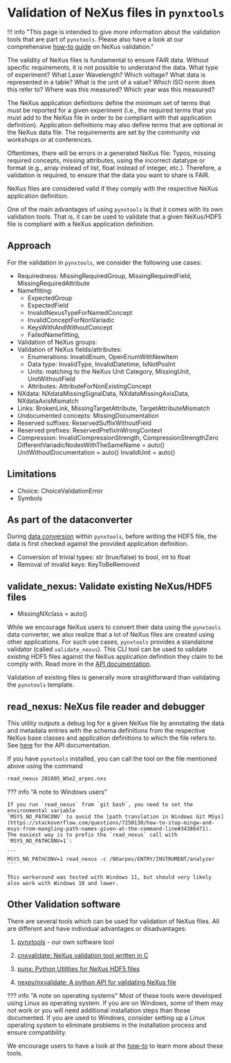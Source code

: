 # Validation of NeXus files in `pynxtools`

!!! info "This page is intended to give more information about the validation tools that are part of `pynxtools`. Please also have a look at our comprehensive [how-to guide](../../how-tos/pynxtools/validate-nexus-files.md) on NeXus validation."

The validity of NeXus files is fundamental to ensure FAIR data. Without specific requirements, it is not possible to understand the data. What type of experiment? What Laser Wavelength? Which voltage? What data is represented in a table? What is the unit of a value? Which ISO norm does this refer to? Where was this measured? Which year was this measured?

The NeXus application definitions define the minimum set of terms that must be reported for a given experiment (i.e., the required terms that you must add to the NeXus file in order to be compliant with that application definition). Application definitions may also define terms that are optional in the NeXus data file. The requirements are set by the community _via_ workshops or at conferences.

Oftentimes, there will be errors in a generated NeXus file: Typos, missing required concepts, missing attributes, using the incorrect datatype or format (e.g., array instead of list, float instead of integer, etc.). Therefore, a validation is required, to ensure that the data you want to share is FAIR.

NeXus files are considered valid if they comply with the respective NeXus application definition.

One of the main advantages of using `pynxtools` is that it comes with its own validation tools. That is, it can be used to validate that a given NeXus/HDF5 file is compliant with a NeXus application definition.

## Approach

For the validation in `pynxtools`, we consider the following use cases:

- Requiredness: MissingRequiredGroup, MissingRequiredField, MissingRequiredAttribute
- Namefitting:
  - ExpectedGroup
  - ExpectedField
  - InvalidNexusTypeForNamedConcept
  - InvalidConceptForNonVariadic
  - KeysWithAndWithoutConcept
  - FailedNamefitting,  
- Validation of NeXus groups:
- Validation of NeXus fields/attributes:
  - Enumerations: InvalidEnum, OpenEnumWithNewItem
  - Data type:  InvalidType, InvalidDatetime, IsNotPosInt
  - Units: matching to the NeXus Unit Category, MissingUnit, UnitWithoutField
  - Attributes: AttributeForNonExistingConcept
- NXdata: NXdataMissingSignalData, NXdataMissingAxisData, NXdataAxisMismatch
- Links:  BrokenLink, MissingTargetAttribute, TargetAttributeMismatch
- Undocumented concepts: MissingDocumentation
- Reserved suffixes: ReservedSuffixWithoutField
- Reserved prefixes: ReservedPrefixInWrongContext 
- Compression: InvalidCompressionStrength, CompressionStrengthZero
    DifferentVariadicNodesWithTheSameName = auto()
    UnitWithoutDocumentation = auto()
    InvalidUnit = auto()

## Limitations

- Choice: ChoiceValidationError
- Symbols

## As part of the dataconverter

During [data conversion](./dataconverter-and-readers.md) within `pynxtools`, before writing the HDF5 file, the data is first checked against the provided application definition.

- Conversion of trivial types: str (true/false) to bool, int to float
- Removal of invalid keys: KeyToBeRemoved

## validate_nexus: Validate existing NeXus/HDF5 files

- MissingNXclass = auto()

While we encourage NeXus users to convert their data using the `pynxtools` data converter, we also realize that a lot of NeXus files are created using other applications. For such use cases, `pynxtools` provides a standalone validator (called `validate_nexus`). This CLI tool can be used to validate _existing_ HDF5 files against the NeXus application definition they claim to be comply with. Read more in the [API documentation](../../reference/cli-api.md#validate_nexus).

Validation of existing files is generally more straightforward than validating the `pynxtools` template. 

## read_nexus: NeXus file reader and debugger

This utility outputs a debug log for a given NeXus file by annotating the data and metadata entries with the schema definitions from the respective NeXus base classes and application definitions to which the file refers to. See [here](../../reference/cli-api.md#nexus-file-validation) for the API documentation.

If you have `pynxtools` installed, you can call the tool on the file mentioned above using the command

```bash
read_nexus 201805_WSe2_arpes.nxs
```

<!-- ??? info "Using a different set of NeXus definitions"

    The environment variable "NEXUS_DEF_PATH" can be set to a directory which contains the NeXus definitions as NXDL XML files. If this environment variable is not defined, the module will use the definitions in its bundle (see `src/pynxtools/definitions`)._

    The environment variable can be set as follows:
    ```
    export 'NEXUS_DEF_PATH'=<folder_path_that_contains_nexus_defs>
    ``` -->

??? info "A note to Windows users"

    If you run `read_nexus` from `git bash`, you need to set the environmental variable
    `MSYS_NO_PATHCONV` to avoid the [path translation in Windows Git MSys](https://stackoverflow.com/questions/7250130/how-to-stop-mingw-and-msys-from-mangling-path-names-given-at-the-command-line#34386471).
    The easiest way is to prefix the `read_nexus` call with `MSYS_NO_PATHCONV=1`:

    ```
    MSYS_NO_PATHCONV=1 read_nexus -c /NXarpes/ENTRY/INSTRUMENT/analyzer
    ```

    This workaround was tested with Windows 11, but should very likely also work with Windows 10 and lower.

## Other Validation software

There are several tools which can be used for validation of NeXus files. All are different and have individual advantages or disadvantages:

1. [pynxtools](<https://github.com/FAIRmat-NFDI/pynxtools>) - our own software tool

2. [cnxvalidate: NeXus validation tool written in C](https://github.com/nexusformat/cnxvalidate)

3. [punx: Python Utilities for NeXus HDF5 files](https://github.com/prjemian/punx)

4. [nexpy/nxvalidate: A python API for validating NeXus file](https://github.com/nexpy/nxvalidate)

??? info "A note on operating systems"
    Most of these tools were developed using Linux as operating system.
    If you are on Windows, some of them may not work or you will need additional
    installation steps than those documented. If you are used to Windows, consider setting up a Linux operating system to eliminate problems in the installation process and ensure compatibility.

We encourage users to have a look at the [how-to](../../how-tos/pynxtools/validate-nexus-files-other-tools.md) to learn more about these tools.